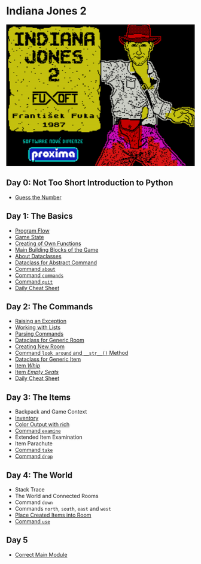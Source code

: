 # Indiana Jones 2

![Indiana Jones 2: Loading Screen](images/indiana.jones.png)


## Day 0: Not Too Short Introduction to Python

* [Guess the Number](day.0/000-basics.md)


## Day 1: The Basics

* [Program Flow](day.1/110-program.flow.md)
* [Game State](day.1/120-game.state.md)
* [Creating of Own Functions](day.1/130-own.functions.md)
* [Main Building Blocks of the Game](day.1/140-main.building.blocks.md)
* [About Dataclasses](day.1/145-about.dataclasses.md)
* [Dataclass for Abstract Command](day.1/150-dataclass.command.md)
* [Command `about`](day.1/160-commands.as.dataclasses.md)
* [Command `commands`](day.1/170-command.commands.md)
* [Command `quit`](day.1/180-command.quit.md)
* [Daily Cheat Sheet](day.1/daily.cheat.sheet.md)


## Day 2: The Commands

* [Raising an Exception](day.2/200-raising.an.exception.md)
* [Working with Lists](day.2/210-lists.intro.md)
* [Parsing Commands](day.2/220-parse.line.md)
* [Dataclass for Generic Room](day.2/230-room.representation.md)
* [Creating New Room](day.2/240-new.room.md)
* [Command `look around` and `__str__()` Method](day.2/250-look.around.md)
* [Dataclass for Generic Item](day.2/400-item.representation.md)
* [Item _Whip_](day.2/405-whip.md)
* [Item _Empty Seats_](day.2/410-empty.seats.md)
* [Daily Cheat Sheet](day.2/daily.cheat.sheet.md)


## Day 3: The Items

* Backpack and Game Context
* [Inventory](day.3/310-inventory.md)
* [Color Output with rich](day.3/315-rich.md)
* [Command `examine`](day.3/320-examine.md)
* Extended Item Examination
* Item Parachute
* [Command `take`](day.3/360-take.item.md)
* [Command `drop`](day.3/370-drop.item.md)


## Day 4: The World

* Stack Trace
* The World and Connected Rooms
* Command `down`
* Commands `north`, `south`, `east` and `west`
* [Place Created Items into Room](day.2/415-items.in.room.md)
* [Command `use`](day.4/480-use.item.md)


## Day 5

* [Correct Main Module](day.5/599-correct.main.md)
